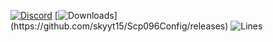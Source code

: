 [![Discord](https://img.shields.io/discord/947849283514814486?color=%235865F2&label=Discord&style=for-the-badge)](https://discord.gg/exGDTaZweY) [![Downloads](https://img.shields.io/github/downloads/Michal78900/MapEditorReborn[/total?color=brown&label=Downloads&style=for-the-badge](https://shields.io/github/downloads/skyyt15/Scp096Config/total?color=brown&label=Downloads&style=for-the-badge))](https://github.com/skyyt15/Scp096Config/releases) ![Lines]([https://img.shields.io/tokei/lines/github/skyyt15/Scp096Config?style=for-the-badge](https://img.shields.io/tokei/lines/github/skyyt15/Scp096Config?style=for-the-badge))
